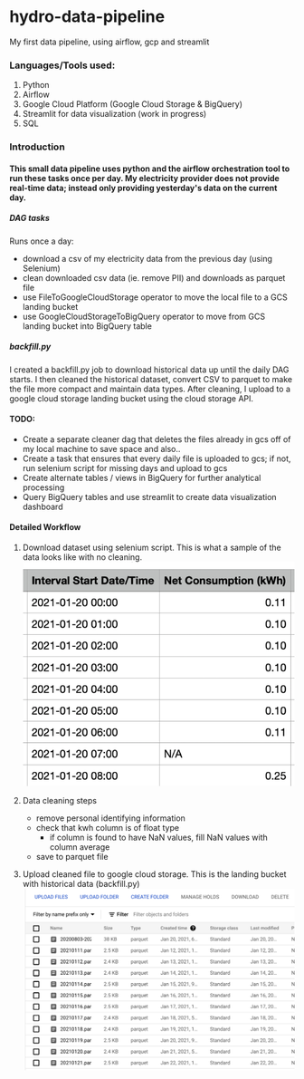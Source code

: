 # hydro-data-pipeline
My first data pipeline, using airflow, gcp and streamlit 

### Languages/Tools used:
1. Python
2. Airflow
3. Google Cloud Platform (Google Cloud Storage & BigQuery) 
4. Streamlit for data visualization (work in progress)
5. SQL

### Introduction 
#### This small data pipeline uses python and the airflow orchestration tool to run these tasks once per day. My electricity provider does not provide real-time data; instead only providing yesterday's data on the current day.
##### DAG tasks
Runs once a day: 
- download a csv of my electricity data from the previous day (using Selenium) 
- clean downloaded csv data (ie. remove PII) and downloads as parquet file 
- use FileToGoogleCloudStorage operator to move the local file to a GCS landing bucket 
- use GoogleCloudStorageToBigQuery operator to move from GCS landing bucket into BigQuery table

##### backfill.py 
I created a backfill.py job to download historical data up until the daily DAG starts. I then cleaned the historical dataset, convert CSV to parquet to make the file more compact and maintain data types. After cleaning, I upload to a google cloud storage landing bucket using the cloud storage API. 

#### TODO:
- Create a separate cleaner dag that deletes the files already in gcs off of my local machine to save space and also..
- Create a task that ensures that every daily file is uploaded to gcs; if not, run selenium script for missing days and upload to gcs 
- Create alternate tables / views in BigQuery for further analytical processing
- Query BigQuery tables and use streamlit to create data visualization dashboard 

#### Detailed Workflow 
1. Download dataset using selenium script. This is what a sample of the data looks like with no cleaning. 
![Raw data sample](https://github.com/jcodezy/hydro-data-pipeline/blob/master/markdown_assets/raw_csv_download_sample.png)

2. Data cleaning steps 
    - remove personal identifying information 
    - check that kwh column is of float type
        - if column is found to have NaN values, fill NaN values with column average  
    - save to parquet file 

3. Upload cleaned file to google cloud storage. This is the landing bucket with historical data (backfill.py)
![landing bucket](https://github.com/jcodezy/hydro-data-pipeline/blob/master/markdown_assets/gcs_landing_bucket_w_historical.png)